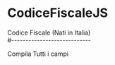 # CodiceFiscaleJS
Codice Fiscale (Nati in Italia)<br>
#----------------------------

Compila Tutti i campi
